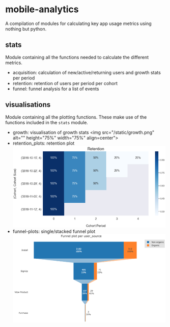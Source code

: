 # mobile-analytics
A compilation of modules for calculating key app usage metrics using nothing but python.
 
## stats
Module containing all the functions needed to calculate the different metrics.
* acquisition: calculation of new/active/returning users and growth stats per period
* retention: retention of users per period per cohort
* funnel: funnel analysis for a list of events

## visualisations
Module containing all the plotting functions. These make use of the functions included in the `stats` module.
* growth: visualisation of growth stats <img src="/static/growth.png" alt="" height="75%" width="75%" align=center">
* retention_plots: retention plot <img src="/static/retention.png" alt="">
* funnel-plots: single/stacked funnel plot <img src="/static/funnel.png" alt="">

